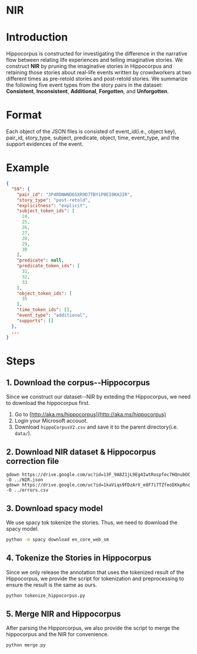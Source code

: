 NIR
===

# Introduction

Hippocorpus is constructed for investigating the difference in the narrative flow between relating life experiences and telling imaginative stories.
We construct **NIR** by pruning the imaginative stories in Hippocorpus and retaining those stories about real-life events written by crowdworkers at two different times as pre-retold stories and post-retold stories.
We summarize the following five event types from the story pairs in the dataset: **Consistent**, **Inconsistent**, **Additional**, **Forgotten**, and **Unforgotten**.

# Format

Each object of the JSON files is consisted of event_id(i.e., object key), pair_id, story_type, subject, predicate, object, time, event_type, and the support evidences of the event.

# Example

```json
{
  "59": {
    "pair_id": "3P4RDNWND6SXR9D7TBY1P0EI0KHJIR",
    "story_type": "post-retold",
    "explicitness": "explicit",
    "subject_token_ids": [
      24,
      25,
      26,
      27,
      28,
      29,
      30
    ],
    "predicate": null,
    "predicate_token_ids": [
      31,
      32,
      33
    ],
    "object_token_ids": [
      35
    ],
    "time_token_ids": [],
    "event_type": "additional",
    "supports": []
  },
  ...
}
```

# Steps

## 1. Download the corpus--Hippocorpus
Since we construct our dataset--NIR by exteding the Hippocorpus, we need to download the hippocorpus first. 
1. Go to [http://aka.ms/hippocorpus](http://aka.ms/hippocorpus)
2. Login your Microsoft accouot.
3. Download `hippoCorpusV2.csv` and save it to the parent directory(i.e. `data/`).

## 2. Download NIR dataset & Hippocorpus correction file
```shell
gdown https://drive.google.com/uc?id=13F_9A8Z1jL9Eg4IwtRospfec7HQnubOC -O ../NIR.json
gdown https://drive.google.com/uc?id=1kaViqs9FDzArV_e8F7i7TZfeoEKkpRnc -O ../errors.csv
```

## 3. Download spacy model
We use spacy tok tokenize the stories. Thus, we need to download the spacy model.
```sh
python -m spacy download en_core_web_sm
```

## 4. Tokenize the Stories in Hippocorpus
Since we only release the annotation that uses the tokenized result of the Hippocorpus, we provide the script for tokenization and preprocessing to ensure the result is the same as ours.
```sh
python tokenize_hippocorpus.py
```

## 5. Merge NIR and Hippocorpus
After parsing the Hipporcorpus, we also provide the script to merge the hippocorpus and the NIR for convenience.
```sh
python merge.py
```